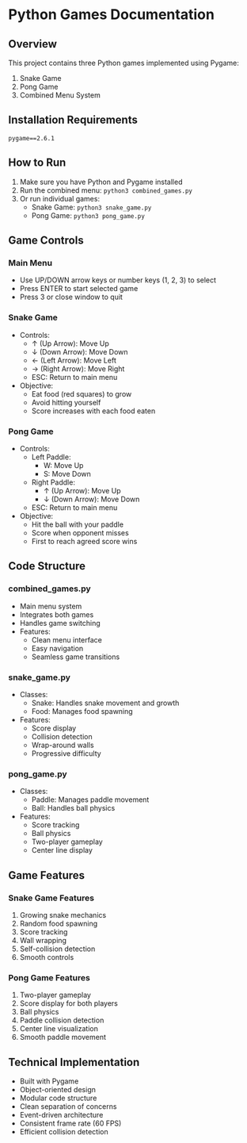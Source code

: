 # Python Games Documentation

## Overview
This project contains three Python games implemented using Pygame:
1. Snake Game
2. Pong Game
3. Combined Menu System

## Installation Requirements
```
pygame==2.6.1
```

## How to Run
1. Make sure you have Python and Pygame installed
2. Run the combined menu: `python3 combined_games.py`
3. Or run individual games:
   - Snake Game: `python3 snake_game.py`
   - Pong Game: `python3 pong_game.py`

## Game Controls

### Main Menu
- Use UP/DOWN arrow keys or number keys (1, 2, 3) to select
- Press ENTER to start selected game
- Press 3 or close window to quit

### Snake Game
- Controls:
  - ↑ (Up Arrow): Move Up
  - ↓ (Down Arrow): Move Down
  - ← (Left Arrow): Move Left
  - → (Right Arrow): Move Right
  - ESC: Return to main menu
- Objective:
  - Eat food (red squares) to grow
  - Avoid hitting yourself
  - Score increases with each food eaten

### Pong Game
- Controls:
  - Left Paddle:
    - W: Move Up
    - S: Move Down
  - Right Paddle:
    - ↑ (Up Arrow): Move Up
    - ↓ (Down Arrow): Move Down
  - ESC: Return to main menu
- Objective:
  - Hit the ball with your paddle
  - Score when opponent misses
  - First to reach agreed score wins

## Code Structure

### combined_games.py
- Main menu system
- Integrates both games
- Handles game switching
- Features:
  - Clean menu interface
  - Easy navigation
  - Seamless game transitions

### snake_game.py
- Classes:
  - Snake: Handles snake movement and growth
  - Food: Manages food spawning
- Features:
  - Score display
  - Collision detection
  - Wrap-around walls
  - Progressive difficulty

### pong_game.py
- Classes:
  - Paddle: Manages paddle movement
  - Ball: Handles ball physics
- Features:
  - Score tracking
  - Ball physics
  - Two-player gameplay
  - Center line display

## Game Features

### Snake Game Features
1. Growing snake mechanics
2. Random food spawning
3. Score tracking
4. Wall wrapping
5. Self-collision detection
6. Smooth controls

### Pong Game Features
1. Two-player gameplay
2. Score display for both players
3. Ball physics
4. Paddle collision detection
5. Center line visualization
6. Smooth paddle movement

## Technical Implementation
- Built with Pygame
- Object-oriented design
- Modular code structure
- Clean separation of concerns
- Event-driven architecture
- Consistent frame rate (60 FPS)
- Efficient collision detection
